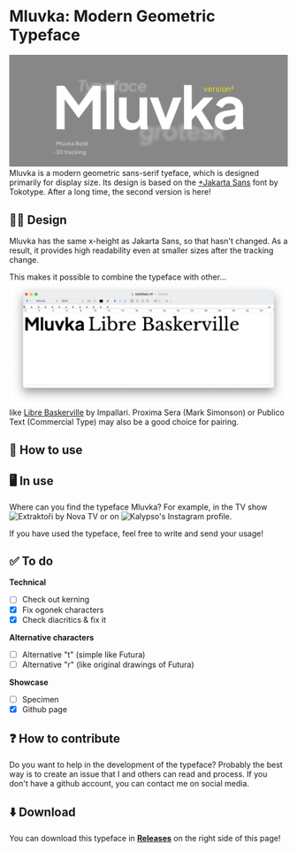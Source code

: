 # Mluvka: Modern Geometric Typeface
![screen](/readme/mainbanner.jpg)
Mluvka is a modern geometric sans-serif tyeface, which is designed primarily for display size. Its design is based on the [+Jakarta Sans](https://tokotype.github.io/plusjakarta-sans/) font by Tokotype. After a long time, the second version is here!

## 👨‍💻 Design 
Mluvka has the same x-height as Jakarta Sans, so that hasn't changed. As a result, it provides high readability even at smaller sizes after the tracking change. 

This makes it possible to combine the typeface with other...
![screen](/readme/LibreBaskerville.png)
like [Libre Baskerville](https://github.com/impallari/Libre-Baskerville) by Impallari. Proxima Sera (Mark Simonson) or Publico Text (Commercial Type) may also be a good choice for pairing.


## 📝 How to use

## 🖥 In use
Where can you find the typeface Mluvka? For example, in the TV show ![Extraktoři](https://www.youtube.com/watch?v=HfElxXhUtsA) by Nova TV or on ![Kalypso's Instagram profile](https://www.instagram.com/p/C6lH_V0rT-g/?utm_source=ig_web_copy_link).

If you have used the typeface, feel free to write and send your usage!


## ✅ To do

**Technical**
- [ ] Check out kerning
- [x] Fix ogonek characters
- [x] Check diacritics & fix it

**Alternative characters**
- [ ] Alternative "t" (simple like Futura)
- [ ] Alternative "r" (like original drawings of Futura)

**Showcase**
- [ ] Specimen
- [x] Github page

## ❓ How to contribute
Do you want to help in the development of the typeface? Probably the best way is to create an issue that I and others can read and process. If you don't have a github account, you can contact me on social media.

## ⬇️ Download
You can download this typeface in **[Releases](https://github.com/JiriKrblich/Mluvka/releases)** on the right side of this page!